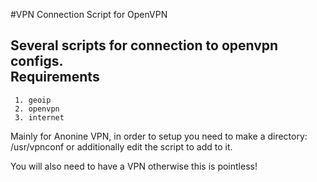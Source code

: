 #VPN Connection Script for OpenVPN

Several scripts for connection to openvpn configs.  
Requirements
---------
     1. geoip
     2. openvpn 
     3. internet

Mainly for Anonine VPN, in order to setup you need to make a directory: /usr/vpnconf or additionally edit the script to add to it.

You will also need to have a VPN otherwise this is pointless!
